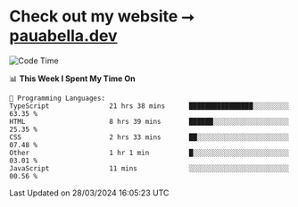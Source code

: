 # Check out my website ⭢ [pauabella.dev](https://pauabella.dev)

<!--START_SECTION:waka-->
![Code Time](http://img.shields.io/badge/Code%20Time-3%2C160%20hrs%2026%20mins-blue)

📊 **This Week I Spent My Time On** 

```text
💬 Programming Languages: 
TypeScript               21 hrs 38 mins      ████████████████░░░░░░░░░   63.35 % 
HTML                     8 hrs 39 mins       ██████░░░░░░░░░░░░░░░░░░░   25.35 % 
CSS                      2 hrs 33 mins       ██░░░░░░░░░░░░░░░░░░░░░░░   07.48 % 
Other                    1 hr 1 min          █░░░░░░░░░░░░░░░░░░░░░░░░   03.01 % 
JavaScript               11 mins             ░░░░░░░░░░░░░░░░░░░░░░░░░   00.56 % 
```


 Last Updated on 28/03/2024 16:05:23 UTC
<!--END_SECTION:waka-->
